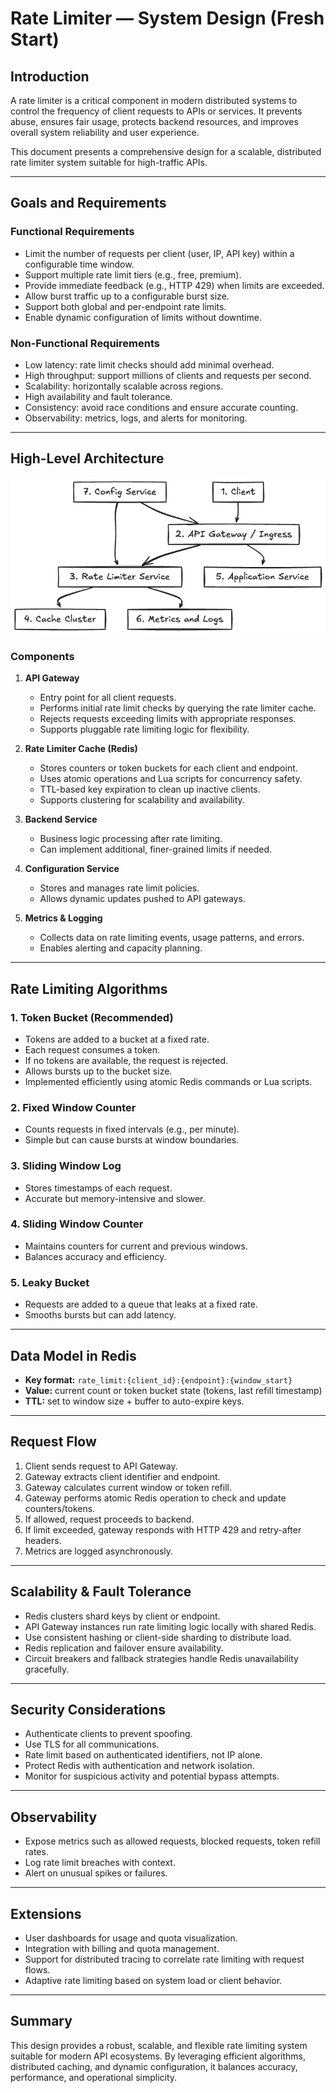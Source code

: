 # Rate Limiter — System Design (Fresh Start)

## Introduction

A rate limiter is a critical component in modern distributed systems to control the frequency of client requests to APIs or services. It prevents abuse, ensures fair usage, protects backend resources, and improves overall system reliability and user experience.

This document presents a comprehensive design for a scalable, distributed rate limiter system suitable for high-traffic APIs.

---

## Goals and Requirements

### Functional Requirements

- Limit the number of requests per client (user, IP, API key) within a configurable time window.
- Support multiple rate limit tiers (e.g., free, premium).
- Provide immediate feedback (e.g., HTTP 429) when limits are exceeded.
- Allow burst traffic up to a configurable burst size.
- Support both global and per-endpoint rate limits.
- Enable dynamic configuration of limits without downtime.

### Non-Functional Requirements

- Low latency: rate limit checks should add minimal overhead.
- High throughput: support millions of clients and requests per second.
- Scalability: horizontally scalable across regions.
- High availability and fault tolerance.
- Consistency: avoid race conditions and ensure accurate counting.
- Observability: metrics, logs, and alerts for monitoring.

---

## High-Level Architecture

![Rate Limiter](./RateLimiter.excalidraw.png)

### Components

1. **API Gateway**
   - Entry point for all client requests.
   - Performs initial rate limit checks by querying the rate limiter cache.
   - Rejects requests exceeding limits with appropriate responses.
   - Supports pluggable rate limiting logic for flexibility.

2. **Rate Limiter Cache (Redis)**
   - Stores counters or token buckets for each client and endpoint.
   - Uses atomic operations and Lua scripts for concurrency safety.
   - TTL-based key expiration to clean up inactive clients.
   - Supports clustering for scalability and availability.

3. **Backend Service**
   - Business logic processing after rate limiting.
   - Can implement additional, finer-grained limits if needed.

4. **Configuration Service**
   - Stores and manages rate limit policies.
   - Allows dynamic updates pushed to API gateways.

5. **Metrics & Logging**
   - Collects data on rate limiting events, usage patterns, and errors.
   - Enables alerting and capacity planning.

---

## Rate Limiting Algorithms

### 1. Token Bucket (Recommended)

- Tokens are added to a bucket at a fixed rate.
- Each request consumes a token.
- If no tokens are available, the request is rejected.
- Allows bursts up to the bucket size.
- Implemented efficiently using atomic Redis commands or Lua scripts.

### 2. Fixed Window Counter

- Counts requests in fixed intervals (e.g., per minute).
- Simple but can cause bursts at window boundaries.

### 3. Sliding Window Log

- Stores timestamps of each request.
- Accurate but memory-intensive and slower.

### 4. Sliding Window Counter

- Maintains counters for current and previous windows.
- Balances accuracy and efficiency.

### 5. Leaky Bucket

- Requests are added to a queue that leaks at a fixed rate.
- Smooths bursts but can add latency.

---

## Data Model in Redis

- **Key format:** `rate_limit:{client_id}:{endpoint}:{window_start}`
- **Value:** current count or token bucket state (tokens, last refill timestamp)
- **TTL:** set to window size + buffer to auto-expire keys.

---

## Request Flow

1. Client sends request to API Gateway.
2. Gateway extracts client identifier and endpoint.
3. Gateway calculates current window or token refill.
4. Gateway performs atomic Redis operation to check and update counters/tokens.
5. If allowed, request proceeds to backend.
6. If limit exceeded, gateway responds with HTTP 429 and retry-after headers.
7. Metrics are logged asynchronously.

---

## Scalability & Fault Tolerance

- Redis clusters shard keys by client or endpoint.
- API Gateway instances run rate limiting logic locally with shared Redis.
- Use consistent hashing or client-side sharding to distribute load.
- Redis replication and failover ensure availability.
- Circuit breakers and fallback strategies handle Redis unavailability gracefully.

---

## Security Considerations

- Authenticate clients to prevent spoofing.
- Use TLS for all communications.
- Rate limit based on authenticated identifiers, not IP alone.
- Protect Redis with authentication and network isolation.
- Monitor for suspicious activity and potential bypass attempts.

---

## Observability

- Expose metrics such as allowed requests, blocked requests, token refill rates.
- Log rate limit breaches with context.
- Alert on unusual spikes or failures.

---

## Extensions

- User dashboards for usage and quota visualization.
- Integration with billing and quota management.
- Support for distributed tracing to correlate rate limiting with request flows.
- Adaptive rate limiting based on system load or client behavior.

---

## Summary

This design provides a robust, scalable, and flexible rate limiting system suitable for modern API ecosystems. By leveraging efficient algorithms, distributed caching, and dynamic configuration, it balances accuracy, performance, and operational simplicity.
